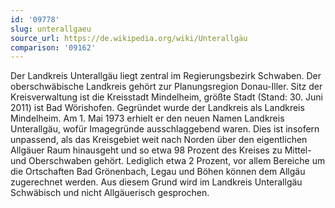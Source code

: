 ```yaml
---
id: '09778'
slug: unterallgaeu
source_url: https://de.wikipedia.org/wiki/Unterallgäu
comparison: '09162'
---
```


Der Landkreis Unterallgäu liegt zentral im Regierungsbezirk Schwaben. Der oberschwäbische Landkreis gehört zur Planungsregion Donau-Iller. Sitz der Kreisverwaltung ist die Kreisstadt Mindelheim, größte Stadt (Stand: 30. Juni 2011) ist Bad Wörishofen. Gegründet wurde der Landkreis als Landkreis Mindelheim. Am 1. Mai 1973 erhielt er den neuen Namen Landkreis Unterallgäu, wofür Imagegründe ausschlaggebend waren. Dies ist insofern unpassend, als das Kreisgebiet weit nach Norden über den eigentlichen Allgäuer Raum hinausgeht und so etwa 98 Prozent des Kreises zu Mittel- und Oberschwaben gehört. Lediglich etwa 2 Prozent, vor allem Bereiche um die Ortschaften Bad Grönenbach, Legau und Böhen können dem Allgäu zugerechnet werden. Aus diesem Grund wird im Landkreis Unterallgäu Schwäbisch und nicht Allgäuerisch gesprochen.
